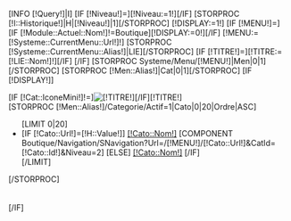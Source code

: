 [INFO [!Query!]|I]
[IF [!Niveau!]=][!Niveau:=1!][/IF]
[STORPROC [!I::Historique!]|H|[!Niveau!]|1][/STORPROC]
[!DISPLAY:=1!]
[IF [!MENU!]=]
	[IF [!Module::Actuel::Nom!]!=Boutique][!DISPLAY:=0!][/IF]
	[!MENU:=[!Systeme::CurrentMenu::Url!]!]
	[STORPROC [!Systeme::CurrentMenu::Alias!]|LIE][/STORPROC]
	[IF [!TITRE!]=][!TITRE:=[!LIE::Nom!]!][/IF]
[/IF]
[STORPROC Systeme/Menu/[!MENU!]|Men|0|1][/STORPROC]
[STORPROC [!Men::Alias!]|Cat|0|1][/STORPROC]
[IF [!DISPLAY!]]
	<div class="[!NOMDIV!]">
		<div class="EntoureComposant">
			<div class="Navigation">
				<div class="EnteteNavigation">
					<div class="[!Men::Url!]">[IF [!Cat::IconeMini!]!=]<img src="/[!Cat::IconeMini!]" alt="[!TITRE!]" title="[!TITRE!]" />[/IF][!TITRE!]</div>
				</div>
				<div class="ContenuComposantNavigation">
					[STORPROC [!Men::Alias!]/Categorie/Actif=1|Cato|0|20|Ordre|ASC]
						<ul>
							[LIMIT 0|20]
								<li>
									[IF [!Cato::Url!]=[!H::Value!]]
										<a href="/[!MENU!]/Categorie/[!Cato::Url!]" class="current">[!Cato::Nom!]</a>
										[COMPONENT Boutique/Navigation/SNavigation?Url=/[!MENU!]/[!Cato::Url!]&CatId=[!Cato::Id!]&Niveau=2]
									[ELSE]
										<a href="/[!MENU!]/Categorie/[!Cato::Url!]">[!Cato::Nom!]</a>
									[/IF]
								</li>
							[/LIMIT]
						</ul>
					[/STORPROC]
				</div>
			</div>
		</div>	
	</div>	
[/IF]